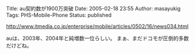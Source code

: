 Title: au契約数が1900万突破
Date: 2005-02-18 23:55
Author: masayukig
Tags: PHS-Mobile-Phone
Status: published

<http://www.itmedia.co.jp/enterprise/mobile/articles/0502/16/news034.html>

auは、2003年、2004年と純増数一位らしい。
まぁ、まだドコモが圧倒的多数だけどね。
